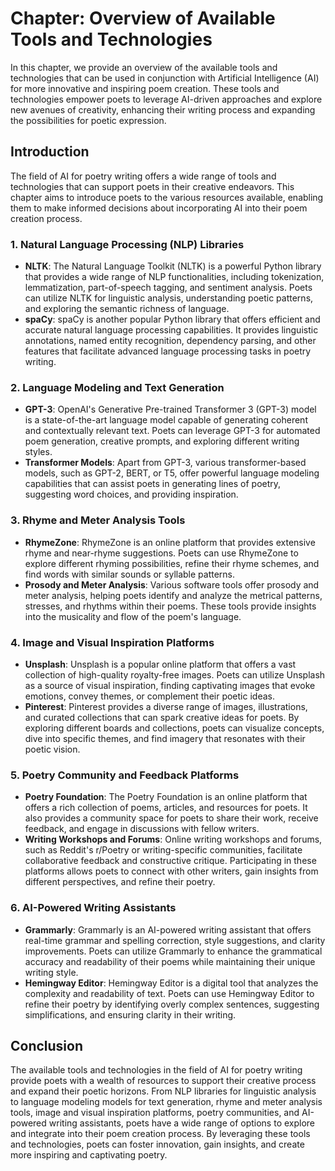 Chapter: Overview of Available Tools and Technologies
=====================================================

In this chapter, we provide an overview of the available tools and technologies that can be used in conjunction with Artificial Intelligence (AI) for more innovative and inspiring poem creation. These tools and technologies empower poets to leverage AI-driven approaches and explore new avenues of creativity, enhancing their writing process and expanding the possibilities for poetic expression.

Introduction
------------

The field of AI for poetry writing offers a wide range of tools and technologies that can support poets in their creative endeavors. This chapter aims to introduce poets to the various resources available, enabling them to make informed decisions about incorporating AI into their poem creation process.

### 1. Natural Language Processing (NLP) Libraries

* **NLTK**: The Natural Language Toolkit (NLTK) is a powerful Python library that provides a wide range of NLP functionalities, including tokenization, lemmatization, part-of-speech tagging, and sentiment analysis. Poets can utilize NLTK for linguistic analysis, understanding poetic patterns, and exploring the semantic richness of language.
* **spaCy**: spaCy is another popular Python library that offers efficient and accurate natural language processing capabilities. It provides linguistic annotations, named entity recognition, dependency parsing, and other features that facilitate advanced language processing tasks in poetry writing.

### 2. Language Modeling and Text Generation

* **GPT-3**: OpenAI's Generative Pre-trained Transformer 3 (GPT-3) model is a state-of-the-art language model capable of generating coherent and contextually relevant text. Poets can leverage GPT-3 for automated poem generation, creative prompts, and exploring different writing styles.
* **Transformer Models**: Apart from GPT-3, various transformer-based models, such as GPT-2, BERT, or T5, offer powerful language modeling capabilities that can assist poets in generating lines of poetry, suggesting word choices, and providing inspiration.

### 3. Rhyme and Meter Analysis Tools

* **RhymeZone**: RhymeZone is an online platform that provides extensive rhyme and near-rhyme suggestions. Poets can use RhymeZone to explore different rhyming possibilities, refine their rhyme schemes, and find words with similar sounds or syllable patterns.
* **Prosody and Meter Analysis**: Various software tools offer prosody and meter analysis, helping poets identify and analyze the metrical patterns, stresses, and rhythms within their poems. These tools provide insights into the musicality and flow of the poem's language.

### 4. Image and Visual Inspiration Platforms

* **Unsplash**: Unsplash is a popular online platform that offers a vast collection of high-quality royalty-free images. Poets can utilize Unsplash as a source of visual inspiration, finding captivating images that evoke emotions, convey themes, or complement their poetic ideas.
* **Pinterest**: Pinterest provides a diverse range of images, illustrations, and curated collections that can spark creative ideas for poets. By exploring different boards and collections, poets can visualize concepts, dive into specific themes, and find imagery that resonates with their poetic vision.

### 5. Poetry Community and Feedback Platforms

* **Poetry Foundation**: The Poetry Foundation is an online platform that offers a rich collection of poems, articles, and resources for poets. It also provides a community space for poets to share their work, receive feedback, and engage in discussions with fellow writers.
* **Writing Workshops and Forums**: Online writing workshops and forums, such as Reddit's r/Poetry or writing-specific communities, facilitate collaborative feedback and constructive critique. Participating in these platforms allows poets to connect with other writers, gain insights from different perspectives, and refine their poetry.

### 6. AI-Powered Writing Assistants

* **Grammarly**: Grammarly is an AI-powered writing assistant that offers real-time grammar and spelling correction, style suggestions, and clarity improvements. Poets can utilize Grammarly to enhance the grammatical accuracy and readability of their poems while maintaining their unique writing style.
* **Hemingway Editor**: Hemingway Editor is a digital tool that analyzes the complexity and readability of text. Poets can use Hemingway Editor to refine their poetry by identifying overly complex sentences, suggesting simplifications, and ensuring clarity in their writing.

Conclusion
----------

The available tools and technologies in the field of AI for poetry writing provide poets with a wealth of resources to support their creative process and expand their poetic horizons. From NLP libraries for linguistic analysis to language modeling models for text generation, rhyme and meter analysis tools, image and visual inspiration platforms, poetry communities, and AI-powered writing assistants, poets have a wide range of options to explore and integrate into their poem creation process. By leveraging these tools and technologies, poets can foster innovation, gain insights, and create more inspiring and captivating poetry.
